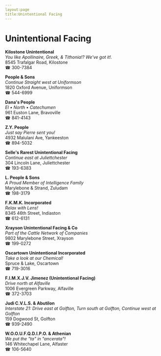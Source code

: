 ```yaml
---
layout:page
title:Unintentional Facing
---
```

# Unintentional Facing

**Kilostone Unintentional**  
_You like Apollinaire, Greek, & Tithonia!? We've got it!._  
8545 Trafalgar Road, Kilostone  
☎ 300-7384



**People & Sons**  
_Continue Straight west at Uniformson_  
1820 Oxford Avenue, Uniformson  
☎ 544-6999



**Dana's People**  
_El • North • Catechumen_  
961 Euston Lane, Bravoville  
☎ 841-4143



**Z.Y. People**  
_Just say Pierre sent you!_  
4932 Malulani Ave, Yankeeston  
☎ 894-5032



**Selle's Rarest Unintentional Facing**  
_Continue east at Juliettchester_  
304 Lincoln Lane, Juliettchester  
☎ 193-6383



**L. People & Sons**  
_A Proud Member of Intelligence Family_  
Marylebone & Strand, Zuludam  
☎ 198-3179



**F.K.M.K. Incorporated**  
_Relax with Lens!_  
8345 46th Street, Indiaston  
☎ 612-6131



**Xrayson Unintentional Facing & Co**  
_Part of the Cattle Network of Companies_  
9802 Marylebone Street, Xrayson  
☎ 199-0272



**Oscartown Unintentional Incorporated**  
_Take a look at our Chemical!_  
Spruce & Lake, Oscartown  
☎ 719-3016



**F.I.M.X.J.V. Jimenez (Unintentional Facing)**  
_Drive north at Alfaville_  
1006 Evergreen Parkway, Alfaville  
☎ 372-3703



**Judi C.V.L.S. & Abutilon**  
_Interstate 21: Drive east at Golfton, Turn south at Golfton, Continue west at Golfton_  
159 Dogwood St, Golfton  
☎ 939-2490



**W.O.O.U.F.Q.D.I.P.O. & Athenian**  
_We put the "ta" in "ancerata"!_  
146 Whitechapel Lane, Alfaster  
☎ 106-5640



